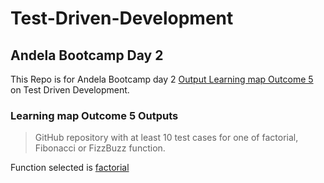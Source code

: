 # Test-Driven-Development

## Andela Bootcamp Day 2

This Repo is for Andela Bootcamp day 2 [Output Learning map Outcome 5](https://docs.google.com/spreadsheets/d/1oZrhe_jq7kFQBhLBR0k8Rgl2w36P0CrWM9M9VaX4n2U/edit#gid=1879604052) on Test Driven Development.

### Learning map Outcome 5 Outputs

> GitHub repository with at least 10 test cases for one of factorial, Fibonacci
or FizzBuzz function.

Function selected is [factorial](https://github.com/brandeddavid/Test-Driven-Development/blob/master/factorial/fact/factorial.py)
